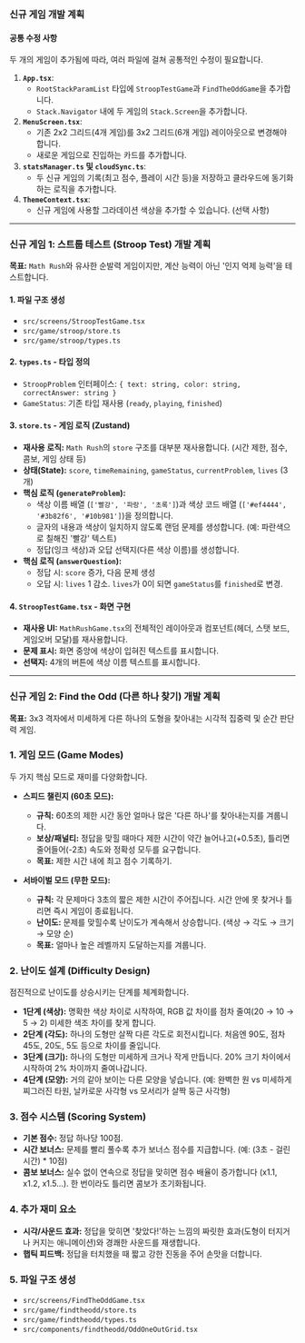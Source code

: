 ### 신규 게임 개발 계획

#### 공통 수정 사항
두 개의 게임이 추가됨에 따라, 여러 파일에 걸쳐 공통적인 수정이 필요합니다.
1.  **`App.tsx`**:
    *   `RootStackParamList` 타입에 `StroopTestGame`과 `FindTheOddGame`을 추가합니다.
    *   `Stack.Navigator` 내에 두 게임의 `Stack.Screen`을 추가합니다.
2.  **`MenuScreen.tsx`**:
    *   기존 2x2 그리드(4개 게임)를 3x2 그리드(6개 게임) 레이아웃으로 변경해야 합니다.
    *   새로운 게임으로 진입하는 카드를 추가합니다.
3.  **`statsManager.ts` 및 `cloudSync.ts`**:
    *   두 신규 게임의 기록(최고 점수, 플레이 시간 등)을 저장하고 클라우드에 동기화하는 로직을 추가합니다.
4.  **`ThemeContext.tsx`**:
    *   신규 게임에 사용할 그라데이션 색상을 추가할 수 있습니다. (선택 사항)

---

### 신규 게임 1: 스트룹 테스트 (Stroop Test) 개발 계획

**목표:** `Math Rush`와 유사한 순발력 게임이지만, 계산 능력이 아닌 '인지 억제 능력'을 테스트합니다.

#### 1. 파일 구조 생성
*   `src/screens/StroopTestGame.tsx`
*   `src/game/stroop/store.ts`
*   `src/game/stroop/types.ts`

#### 2. `types.ts` - 타입 정의
*   `StroopProblem` 인터페이스: `{ text: string, color: string, correctAnswer: string }`
*   `GameStatus`: 기존 타입 재사용 (`ready`, `playing`, `finished`)

#### 3. `store.ts` - 게임 로직 (Zustand)
*   **재사용 로직:** `Math Rush`의 `store` 구조를 대부분 재사용합니다. (시간 제한, 점수, 콤보, 게임 상태 등)
*   **상태(State):** `score`, `timeRemaining`, `gameStatus`, `currentProblem`, `lives` (3개)
*   **핵심 로직 (`generateProblem`):**
    *   색상 이름 배열 (`['빨강', '파랑', '초록']`)과 색상 코드 배열 (`['#ef4444', '#3b82f6', '#10b981']`)을 정의합니다.
    *   글자의 내용과 색상이 일치하지 않도록 랜덤 문제를 생성합니다. (예: 파란색으로 칠해진 '빨강' 텍스트)
    *   정답(잉크 색상)과 오답 선택지(다른 색상 이름)를 생성합니다.
*   **핵심 로직 (`answerQuestion`):**
    *   정답 시: `score` 증가, 다음 문제 생성
    *   오답 시: `lives` 1 감소. `lives`가 0이 되면 `gameStatus`를 `finished`로 변경.

#### 4. `StroopTestGame.tsx` - 화면 구현
*   **재사용 UI:** `MathRushGame.tsx`의 전체적인 레이아웃과 컴포넌트(헤더, 스탯 보드, 게임오버 모달)를 재사용합니다.
*   **문제 표시:** 화면 중앙에 색상이 입혀진 텍스트를 표시합니다.
*   **선택지:** 4개의 버튼에 색상 이름 텍스트를 표시합니다.

---

### 신규 게임 2: Find the Odd (다른 하나 찾기) 개발 계획

**목표:** 3x3 격자에서 미세하게 다른 하나의 도형을 찾아내는 시각적 집중력 및 순간 판단력 게임.

### 1. 게임 모드 (Game Modes)

두 가지 핵심 모드로 재미를 다양화합니다.

*   **스피드 챌린지 (60초 모드):**
    *   **규칙:** 60초의 제한 시간 동안 얼마나 많은 '다른 하나'를 찾아내는지를 겨룹니다.
    *   **보상/패널티:** 정답을 맞힐 때마다 제한 시간이 약간 늘어나고(+0.5초), 틀리면 줄어들어(-2초) 속도와 정확성 모두를 요구합니다.
    *   **목표:** 제한 시간 내에 최고 점수 기록하기.

*   **서바이벌 모드 (무한 모드):**
    *   **규칙:** 각 문제마다 3초의 짧은 제한 시간이 주어집니다. 시간 안에 못 찾거나 틀리면 즉시 게임이 종료됩니다.
    *   **난이도:** 문제를 맞힐수록 난이도가 계속해서 상승합니다. (색상 → 각도 → 크기 → 모양 순)
    *   **목표:** 얼마나 높은 레벨까지 도달하는지를 겨룹니다.

### 2. 난이도 설계 (Difficulty Design)

점진적으로 난이도를 상승시키는 단계를 체계화합니다.

*   **1단계 (색상):** 명확한 색상 차이로 시작하여, RGB 값 차이를 점차 줄여(20 → 10 → 5 → 2) 미세한 색조 차이를 찾게 합니다.
*   **2단계 (각도):** 하나의 도형만 살짝 다른 각도로 회전시킵니다. 처음엔 90도, 점차 45도, 20도, 5도 등으로 차이를 줄입니다.
*   **3단계 (크기):** 하나의 도형만 미세하게 크거나 작게 만듭니다. 20% 크기 차이에서 시작하여 2% 차이까지 줄여나갑니다.
*   **4단계 (모양):** 거의 같아 보이는 다른 모양을 넣습니다. (예: 완벽한 원 vs 미세하게 찌그러진 타원, 날카로운 사각형 vs 모서리가 살짝 둥근 사각형)

### 3. 점수 시스템 (Scoring System)

*   **기본 점수:** 정답 하나당 100점.
*   **시간 보너스:** 문제를 빨리 풀수록 추가 보너스 점수를 지급합니다. (예: (3초 - 걸린 시간) * 10점)
*   **콤보 보너스:** 실수 없이 연속으로 정답을 맞히면 점수 배율이 증가합니다 (x1.1, x1.2, x1.5...). 한 번이라도 틀리면 콤보가 초기화됩니다.

### 4. 추가 재미 요소

*   **시각/사운드 효과:** 정답을 맞히면 '찾았다!'하는 느낌의 짜릿한 효과(도형이 터지거나 커지는 애니메이션)와 경쾌한 사운드를 재생합니다.
*   **햅틱 피드백:** 정답을 터치했을 때 짧고 강한 진동을 주어 손맛을 더합니다.

### 5. 파일 구조 생성
*   `src/screens/FindTheOddGame.tsx`
*   `src/game/findtheodd/store.ts`
*   `src/game/findtheodd/types.ts`
*   `src/components/findtheodd/OddOneOutGrid.tsx`